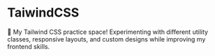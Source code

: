 # TaiwindCSS
🎨 My Tailwind CSS practice space! Experimenting with different utility classes, responsive layouts, and custom designs while improving my frontend skills.
